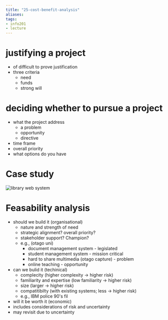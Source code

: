 ```yaml
---
title: "25-cost-benefit-analysis"
aliases: 
tags: 
- info201
- lecture
---
```


# justifying a project
- of difficult to prove justification
- three criteria
	- need
	- funds
	- strong will

# deciding whether to pursue a project
- what the project address
	- a problem
	- opportunity
	- directive
- time frame
- overall priority
- what options do you have

# Case study
![library web system](https://i.imgur.com/KXOOiQ9.png)

# Feasability analysis
- should we build it (organisational)
	- nature and strength of need
	- strategic alignment? overall priority?
	- stakeholder support? Champion?
	- e.g., (otago uni)
		- document management system - legislated
		- student management system - mission critical
		- hard to share multimedia (otago capture) - problem
		- online teaching - opportunity
- can we bulid it (techinical)
	- complecity (higher complexity -> higher risk)
	- familiarity and expertise (low familiarity -> higher risk)
	- size (larger -> higher risk)
	- compatitibilty (with existing systems; less -> higher risk)
	- e.g., IBM police 90's fil
- will it be worth it (economic)
- includes considerations of risk and uncertainty
- may revisit due to uncertainty


